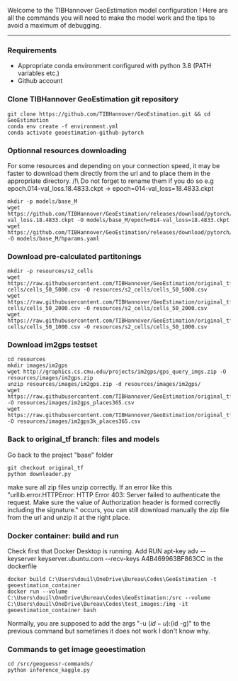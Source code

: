 Welcome to the TIBHannover GeoEstimation model configuration !
Here are all the commands you will need to make the model work and the tips to avoid a maximum of debugging.
______________________________________________________________________________________________________________

### Requirements

- Appropriate conda environment configured with python 3.8 (PATH variables etc.)
- Github account

### Clone TIBHannover GeoEstimation git repository

```
git clone https://github.com/TIBHannover/GeoEstimation.git && cd GeoEstimation
conda env create -f environment.yml 
conda activate geoestimation-github-pytorch
```

### Optionnal resources downloading

For some resources and depending on your connection speed, it may be faster to download them directly from the url and to place them in the appropriate directory.
/!\ Do not forget to rename them if you do so e.g epoch.014-val_loss.18.4833.ckpt -> epoch=014-val_loss=18.4833.ckpt

```
mkdir -p models/base_M
wget https://github.com/TIBHannover/GeoEstimation/releases/download/pytorch/epoch.014-val_loss.18.4833.ckpt -O models/base_M/epoch=014-val_loss=18.4833.ckpt
wget https://github.com/TIBHannover/GeoEstimation/releases/download/pytorch/hparams.yaml -O models/base_M/hparams.yaml
```

### Download pre-calculated partitonings

```
mkdir -p resources/s2_cells
wget https://raw.githubusercontent.com/TIBHannover/GeoEstimation/original_tf/geo-cells/cells_50_5000.csv -O resources/s2_cells/cells_50_5000.csv
wget https://raw.githubusercontent.com/TIBHannover/GeoEstimation/original_tf/geo-cells/cells_50_2000.csv -O resources/s2_cells/cells_50_2000.csv
wget https://raw.githubusercontent.com/TIBHannover/GeoEstimation/original_tf/geo-cells/cells_50_1000.csv -O resources/s2_cells/cells_50_1000.csv
```

### Download im2gps testset

```
cd resources
mkdir images/im2gps
wget http://graphics.cs.cmu.edu/projects/im2gps/gps_query_imgs.zip -O resources/images/im2gps.zip
unzip resources/images/im2gps.zip -d resources/images/im2gps/
wget https://raw.githubusercontent.com/TIBHannover/GeoEstimation/original_tf/meta/im2gps_places365.csv -O resources/images/im2gps_places365.csv
wget https://raw.githubusercontent.com/TIBHannover/GeoEstimation/original_tf/meta/im2gps3k_places365.csv -O resources/images/im2gps3k_places365.csv
```

### Back to original_tf branch: files and models

Go back to the project "base" folder

```
git checkout original_tf
python downloader.py
```

make sure all zip files unzip correctly. If an error like this "urllib.error.HTTPError: HTTP Error 403: Server failed to authenticate the request. Make sure the value of Authorization header is formed correctly including the signature." occurs, you can still download manually the zip file from the url and unzip it at the right place.

### Docker container: build and run

Check first that Docker Desktop is running.
Add RUN apt-key adv --keyserver keyserver.ubuntu.com --recv-keys A4B469963BF863CC in the dockerfile

```
docker build C:\Users\douil\OneDrive\Bureau\Codes\GeoEstimation -t geoestimation_container
docker run --volume C:\Users\douil\OneDrive\Bureau\Codes\GeoEstimation:/src --volume C:\Users\douil\OneDrive\Bureau\Codes\test_images:/img -it geoestimation_container bash
```

Normally, you are supposed to add the args "-u $(id -u):$(id -g)" to the previous command but sometimes it does not work I don't know why.

### Commands to get image geoestimation

```
cd /src/geoguessr-commands/
python inference_kaggle.py
```
